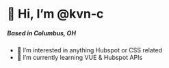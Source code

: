 # 👋 Hi, I’m @kvn-c 
##### Based in Columbus, OH
- 👀 I’m interested in anything Hubspot or CSS related
- 🌱 I’m currently learning VUE & Hubspot APIs


<!---
kvn-c/kvn-c is a ✨ special ✨ repository because its `README.md` (this file) appears on your GitHub profile.
You can click the Preview link to take a look at your changes.
--->
